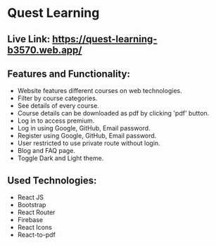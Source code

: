 # Quest Learning

## Live Link: https://quest-learning-b3570.web.app/

## Features and Functionality:

- Website features different courses on web technologies.
- Filter by course categories.
- See details of every course.
- Course details can be downloaded as pdf by clicking 'pdf' button.
- Log in to access premium.
- Log in using Google, GitHub, Email password.
- Register using Google, GitHub, Email password.
- User restricted to use private route without login.
- Blog and FAQ page.
- Toggle Dark and Light theme.

## Used Technologies:

- React JS
- Bootstrap
- React Router
- Firebase
- React Icons
- React-to-pdf
